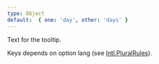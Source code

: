 ```yaml
---
type: Object
default:  { one: 'day', other: 'days' }
---
```


Text for the tooltip.

Keys depends on option lang (see [Intl.PluralRules](https://developer.mozilla.org/en-US/docs/Web/JavaScript/Reference/Global_Objects/PluralRules)).